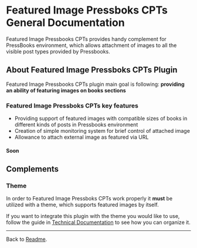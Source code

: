 # Featured Image Pressboks CPTs General Documentation

Featured Image Pressbooks CPTs provides handy complement for PressBooks environment, which allows attachment of images to all the visible post types provided by Pressbooks.

## About Featured Image Pressboks CPTs Plugin
Featured Image Pressbooks CPTs plugin main goal is following:
**providing an ability of featuring images on books sections** 


### Featured Image Pressboks CPTs key features
* Providing support of featured images with compatible sizes of books in different kinds of posts in Pressbooks environment
* Creation of simple monitoring system for brief control of attached image
* Allowance to attach external image as featured via URL




#### Soon





## Complements

### Theme
In order to Featured Image Pressboks CPTs work properly it **must** be utilized with a theme, which supports featured images by itself.

If you want to integrate this plugin with the theme you would like to use, follow the guide in [Technical Documentation](documentation-technical.md) to see how you can organize it.

---
Back to [Readme](../README.md).
